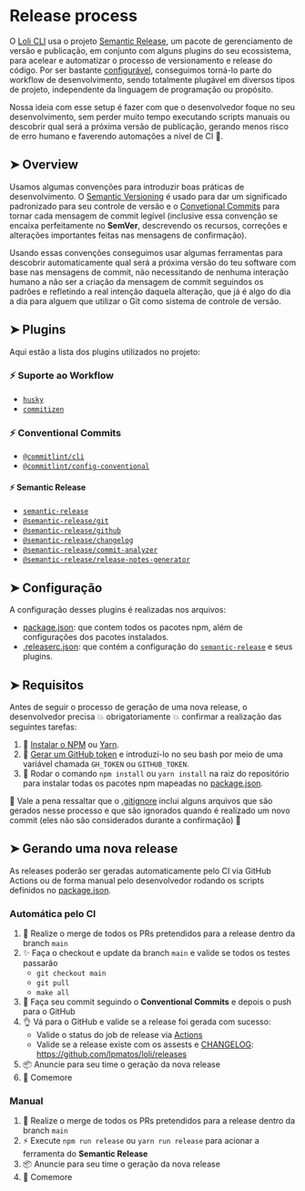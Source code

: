 # Release process

O [Loli CLI](https://github.com/lpmatos/loli) usa o projeto [Semantic Release](https://github.com/semantic-release/semantic-release), um pacote de gerenciamento de versão e publicação, em conjunto com alguns plugins do seu ecossistema, para acelear e automatizar o processo de versionamento e release do código. Por ser bastante [configurável](.releaserc.json), conseguimos torná-lo parte do workflow de desenvolvimento, sendo totalmente plugável em diversos tipos de projeto, independente da linguagem de programação ou propósito.

Nossa ideia com esse setup é fazer com que o desenvolvedor foque no seu desenvolvimento, sem perder muito tempo executando scripts manuais ou descobrir qual será a próxima versão de publicação, gerando menos risco de erro humano e faverendo automações a nível de CI 🚀.

## ➤ Overview

Usamos algumas convenções para introduzir boas práticas de desenvolvimento. O [Semantic Versioning](https://semver.org/spec/v2.0.0.html) é usado para dar um significado padronizado para seu controle de versão e o [Convetional Commits](https://www.conventionalcommits.org/en/v1.0.0) para tornar cada mensagem de commit legível (inclusive essa convenção se encaixa perfeitamente no **SemVer**, descrevendo os recursos, correções e alterações importantes feitas nas mensagens de confirmação).

Usando essas convenções conseguimos usar algumas ferramentas para descobrir automaticamente qual será a próxima versão do teu software com base nas mensagens de commit, não necessitando de nenhuma interação humano a não ser a criação da mensagem de commit seguindos os padrões e refletindo a real intenção daquela alteração, que já é algo do dia a dia para alguem que utilizar o Git como sistema de controle de versão.

## ➤ Plugins

Aqui estão a lista dos plugins utilizados no projeto:

### ⚡ Suporte ao Workflow

- [`husky`](https://github.com/semantic-release/git)
- [`commitizen`](https://github.com/semantic-release/git)

### ⚡ Conventional Commits

- [`@commitlint/cli`](https://github.com/semantic-release/git)
- [`@commitlint/config-conventional`](https://github.com/semantic-release/git)

#### ⚡ Semantic Release

- [`semantic-release`](https://github.com/semantic-release/git)
- [`@semantic-release/git`](https://github.com/semantic-release/git)
- [`@semantic-release/github`](https://github.com/semantic-release/github)
- [`@semantic-release/changelog`](https://github.com/semantic-release/changelog)
- [`@semantic-release/commit-analyzer`](https://github.com/semantic-release/commit-analyzer)
- [`@semantic-release/release-notes-generator`](https://github.com/semantic-release/release-notes-generator)

## ➤ Configuração

A configuração desses plugins é realizadas nos arquivos:

- [package.json](package.json): que contem todos os pacotes npm, além de configurações dos pacotes instalados.
- [.releaserc.json](.releaserc.json): que contém a configuração do [`semantic-release`](https://github.com/semantic-release/git) e seus plugins.

## ➤ Requisitos

Antes de seguir o processo de geração de uma nova release, o desenvolvedor precisa 💥 obrigatoriamente 💥 confirmar a realização das seguintes tarefas:

1. 📝 [Instalar o NPM](https://www.npmjs.com/get-npm) ou [Yarn](https://classic.yarnpkg.com/en/docs/install/#windows-stable).
1. 📝 [Gerar um GitHub token](https://goreleaser.com/environment/#github-token) e introduzí-lo no seu bash por meio de uma variável chamada `GH_TOKEN` ou `GITHUB_TOKEN`.
1. 📝 Rodar o comando `npm install` ou `yarn install` na raiz do repositório para instalar todas os pacotes npm mapeadas no [package.json](package.json).

🚨 Vale a pena ressaltar que o [.gitignore](.gitignore) inclui alguns arquivos que são gerados nesse processo e que são ignorados quando é realizado um novo commit (eles não são considerados durante a confirmação) 🚨

## ➤ Gerando uma nova release

As releases poderão ser geradas automaticamente pelo CI via GitHub Actions ou de forma manual pelo desenvolvedor rodando os scripts definidos no [package.json](package.json).

### Automática pelo CI

1. 🔖 Realize o merge de todos os PRs pretendidos para a release dentro da branch `main`
1. ✨ Faça o checkout e update da branch `main` e valide se todos os testes passarão
    * `git checkout main`
    * `git pull`
    * `make all`
1. 🐎 Faça seu commit seguindo o **Conventional Commits** e depois o push para o GitHub
1. 👌 Vá para o GitHub e valide se a release foi gerada com sucesso:
    * Valide o status do job de release via [Actions](https://github.com/lpmatos/loli/actions?query=workflow%3ARelease)
    * Valide se a release existe com os assests e [CHANGELOG](CHANGELOG.md): https://github.com/lpmatos/loli/releases
1. 📦 Anuncie para seu time o geração da nova release
1. 🎉 Comemore

### Manual

1. 🔖 Realize o merge de todos os PRs pretendidos para a release dentro da branch `main`
1. ⚡ Execute `npm run release` ou `yarn run release` para acionar a ferramenta do **Semantic Release**
1. 📦 Anuncie para seu time o geração da nova release
1. 🎉 Comemore
